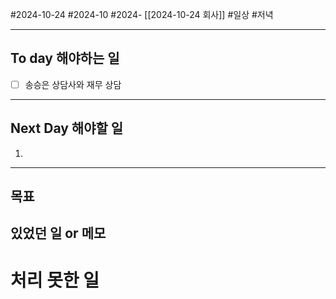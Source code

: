 #2024-10-24 #2024-10 #2024- [[2024-10-24 회사]]
#일상 #저녁 

---
## To day 해야하는 일
- [ ] 송승은 상담사와 재무 상담

---
## Next Day 해야할 일
1. 

---

## 목표 


## 있었던 일  or 메모


# 처리 못한 일